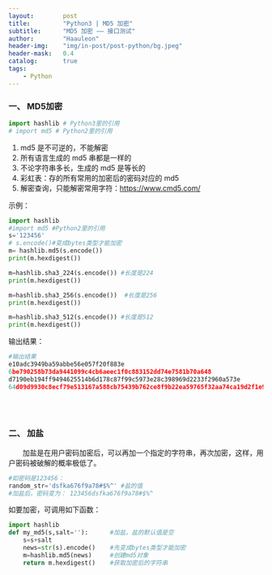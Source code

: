 ```yaml
---
layout:        post
title:         "Python3 | MD5 加密"
subtitle:      "MD5 加密 —— 接口测试"
author:        "Haauleon"
header-img:    "img/in-post/post-python/bg.jpeg"
header-mask:   0.4
catalog:       true
tags:
    - Python
---
```


### 一、 MD5加密
```python
import hashlib # Python3里的引用
# import md5 # Python2里的引用
```

1. md5 是不可逆的，不能解密
2. 所有语言生成的 md5 串都是一样的
3. 不论字符串多长，生成的 md5 是等长的
4. 彩虹表：存的所有常用的加密后的密码对应的 md5
5. 解密查询，只能解密常用字符：https://www.cmd5.com/

示例：    
```python
import hashlib
#import md5 #Python2里的引用
s='123456'
# s.encode()#变成bytes类型才能加密
m= hashlib.md5(s.encode())
print(m.hexdigest())

m=hashlib.sha3_224(s.encode()) #长度是224
print(m.hexdigest())

m=hashlib.sha3_256(s.encode())  #长度是256
print(m.hexdigest())

m=hashlib.sha3_512(s.encode()) #长度是512
print(m.hexdigest())
```

输出结果：     
```python
#输出结果
e10adc3949ba59abbe56e057f20f883e
6be790258b73da9441099c4cb6aeec1f0c883152dd74e7581b70a648
d7190eb194ff9494625514b6d178c87f99c5973e28c398969d2233f2960a573e
64d09d9930c8ecf79e513167a588cb75439b762ce8f9b22ea59765f32aa74ca19d2f1e97dc922a3d4954594a05062917fb24d1f8e72f2ed02a58ed7534f94d27
```

<br><br>

### 二、 加盐
&emsp;&emsp;加盐是在用户密码加密后，可以再加一个指定的字符串，再次加密，这样，用户密码被破解的概率极低了。    

```python
#如密码是123456：
random_str='dsfka676f9a78#$%^' #盐的值
#加盐后，密码变为： 123456dsfka676f9a78#$%^
```

如要加密，可调用如下函数：     
```python
import hashlib
def my_md5(s,salt=''):      #加盐，盐的默认值是空
    s=s+salt
    news=str(s).encode()    #先变成bytes类型才能加密
    m=hashlib.md5(news)     #创建md5对象
    return m.hexdigest()    #获取加密后的字符串
```